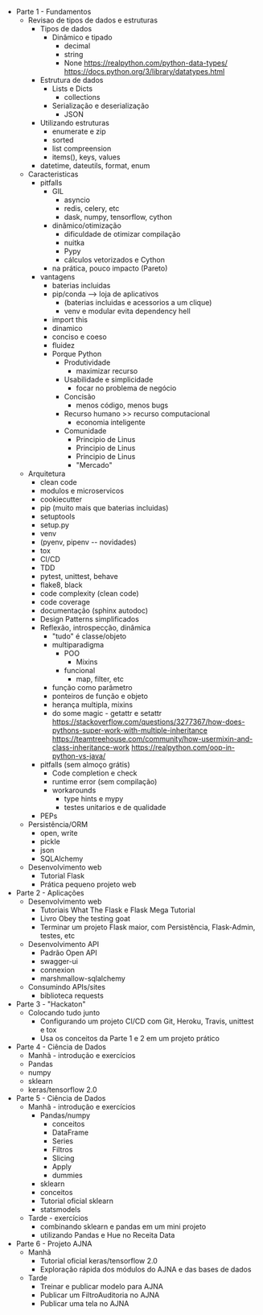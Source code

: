 - Parte 1 - Fundamentos
    - Revisao de tipos de dados e estruturas
      - Tipos de dados
         - Dinâmico e tipado
           - decimal
           - string
           - None
         https://realpython.com/python-data-types/
         https://docs.python.org/3/library/datatypes.html
      - Estrutura de dados
         - Lists e Dicts
            - collections
         - Serialização e deserialização
            - JSON
      - Utilizando estruturas
        - enumerate e zip
        - sorted
        - list compreension
        - items(), keys, values
      - datetime, dateutils, format, enum
    - Caracteristicas
      - pitfalls
        - GIL
          - asyncio
          - redis, celery, etc
          - dask, numpy, tensorflow, cython
        - dinâmico/otimização
          - dificuldade de otimizar compilação
          - nuitka
          - Pypy
          - cálculos vetorizados e Cython
        - na prática, pouco impacto (Pareto)
      - vantagens
        - baterias incluidas
        - pip/conda --> loja de aplicativos
          - (baterias incluidas e acessorios a um clique)
          - venv e modular evita dependency hell
        - import this
        - dinamico
        - conciso e coeso
        - fluidez
        - Porque Python
          - Produtividade
            - maximizar recurso
          - Usabilidade e simplicidade
            - focar no problema de negócio
          - Concisão
            - menos código, menos bugs
          - Recurso humano >> recurso computacional
            - economia inteligente
          - Comunidade
            - Principio de Linus
            - Principio de Linus
            - Principio de Linus
            - "Mercado"
    - Arquitetura
      - clean code
      - modulos e microservicos
      - cookiecutter
      - pip (muito mais que baterias incluidas)
      - setuptools
      - setup.py
      - venv
      - (pyenv, pipenv -- novidades)
      - tox
      - CI/CD
      - TDD
      - pytest, unittest, behave
      - flake8, black
      - code complexity (clean code)
      - code coverage
      - documentação (sphinx autodoc)
      - Design Patterns simplificados
      - Reflexão, introspecção, dinâmica
        - "tudo" é classe/objeto
        - multiparadigma
            - POO
                - Mixins
            - funcional
                - map, filter, etc
        - função como parâmetro
        - ponteiros de função e objeto
        - herança multipla, mixins
        - do some magic - getattr e setattr
        https://stackoverflow.com/questions/3277367/how-does-pythons-super-work-with-multiple-inheritance
        https://teamtreehouse.com/community/how-usermixin-and-class-inheritance-work
        https://realpython.com/oop-in-python-vs-java/
      - pitfalls (sem almoço grátis)
        - Code completion e check
        - runtime error (sem compilação)
        - workarounds
            - type hints e mypy
            - testes unitarios e de qualidade
      - PEPs 
    - Persistência/ORM
      - open, write
      - pickle
      - json
      - SQLAlchemy
    - Desenvolvimento web
      - Tutorial Flask
      - Prática pequeno projeto web
- Parte 2 - Aplicações
    - Desenvolvimento web
      - Tutoriais What The Flask e Flask Mega Tutorial
      - Livro Obey the testing goat
      - Terminar um projeto Flask maior, com Persistência, Flask-Admin, testes, etc
    - Desenvolvimento API
      - Padrão Open API
      - swagger-ui
      - connexion
      - marshmallow-sqlalchemy
    - Consumindo APIs/sites
      - biblioteca requests
- Parte 3 - "Hackaton"
    - Colocando tudo junto
      - Configurando um projeto CI/CD com Git, Heroku, Travis, unittest e tox
      - Usa os conceitos da Parte 1 e 2 em um projeto prático
- Parte 4 - Ciência de Dados
    - Manhã - introdução e exercícios
    - Pandas
    - numpy
    - sklearn
    - keras/tensorflow 2.0
- Parte 5 - Ciência de Dados
    - Manhã - introdução e exercícios
        - Pandas/numpy
          - conceitos
          - DataFrame
          - Series
          - Filtros
          - Slicing
          - Apply
          - dummies
        - sklearn
         - conceitos
         - Tutorial oficial sklearn
        - statsmodels
    - Tarde - exercícios
       - combinando sklearn e pandas em um mini projeto
       - utilizando Pandas e Hue no Receita Data
- Parte 6 - Projeto AJNA
    - Manhã
        - Tutorial oficial keras/tensorflow 2.0
        - Exploração rápida dos módulos do AJNA e das bases de dados
    - Tarde
        - Treinar e publicar modelo para AJNA
        - Publicar um FiltroAuditoria no AJNA
        - Publicar uma tela no AJNA
